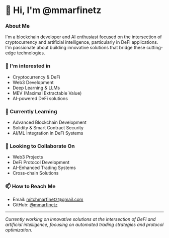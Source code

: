 # 👋 Hi, I'm @mmarfinetz

### About Me
I'm a blockchain developer and AI enthusiast focused on the intersection of cryptocurrency and artificial intelligence, particularly in DeFi applications. I'm passionate about building innovative solutions that bridge these cutting-edge technologies.

### 👀 I'm interested in
- Cryptocurrency & DeFi
- Web3 Development
- Deep Learning & LLMs
- MEV (Maximal Extractable Value)
- AI-powered DeFi solutions

### 🌱 Currently Learning
- Advanced Blockchain Development
- Solidity & Smart Contract Security
- AI/ML Integration in DeFi Systems

### 💞️ Looking to Collaborate On
- Web3 Projects
- DeFi Protocol Development
- AI-Enhanced Trading Systems
- Cross-chain Solutions

### 📫 How to Reach Me
- Email: mitchmarfinetz@gmail.com
- GitHub: [@mmarfinetz](https://github.com/mmarfinetz)

---
*Currently working on innovative solutions at the intersection of DeFi and artificial intelligence, focusing on automated trading strategies and protocol optimization.*
